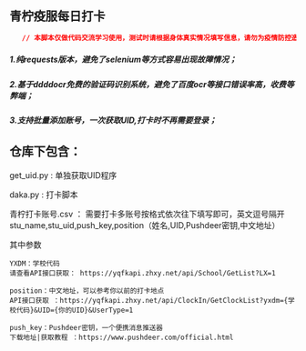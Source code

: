 ## 青柠疫服每日打卡

```json
   // 本脚本仅做代码交流学习使用，测试时请根据身体真实情况填写信息，请勿为疫情防控造成不必要的麻烦，否则法律责任自负！
```


##### 1.纯requests版本，避免了selenium等方式容易出现故障情况；
##### 2.基于ddddocr免费的验证码识别系统，避免了百度ocr等接口错误率高，收费等弊端；
##### 3.支持批量添加账号，一次获取UID,打卡时不再需要登录；
## 仓库下包含：
get_uid.py : 单独获取UID程序

daka.py : 打卡脚本

青柠打卡账号.csv ： 需要打卡多账号按格式依次往下填写即可，英文逗号隔开stu_name,stu_uid,push_key,position（姓名,UID,Pushdeer密钥,中文地址）

其中参数

    YXDM：学校代码
    请查看API接口获取： https://yqfkapi.zhxy.net/api/School/GetList?LX=1 
    
    position：中文地址，可以参考你以前的打卡地点
    API接口获取 ：https://yqfkapi.zhxy.net/api/ClockIn/GetClockList?yxdm={学校代码}&UID={你的UID}&UserType=1
    
    push_key：Pushdeer密钥，一个便携消息推送器
    下载地址|获取教程 ：https://www.pushdeer.com/official.html

